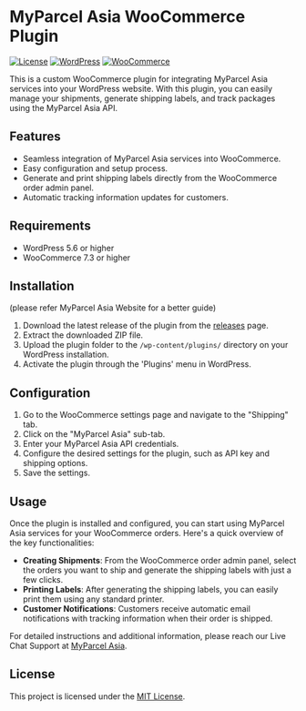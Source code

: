# MyParcel Asia WooCommerce Plugin

[![License](https://img.shields.io/badge/license-MIT-blue.svg)](https://github.com/myparcelasia/wc_myparcelasia/blob/install/LICENSE.txt)
[![WordPress](https://img.shields.io/badge/wordpress-6.2%2B-blue.svg)](https://wordpress.org/)
[![WooCommerce](https://img.shields.io/badge/woocommerce-7.3%2B-blue.svg)](https://woocommerce.com/)

This is a custom WooCommerce plugin for integrating MyParcel Asia services into your WordPress website. With this plugin, you can easily manage your shipments, generate shipping labels, and track packages using the MyParcel Asia API.

## Features

- Seamless integration of MyParcel Asia services into WooCommerce.
- Easy configuration and setup process.
- Generate and print shipping labels directly from the WooCommerce order admin panel.
- Automatic tracking information updates for customers.

## Requirements

- WordPress 5.6 or higher
- WooCommerce 7.3 or higher

## Installation 
(please refer MyParcel Asia Website for a better guide)

1. Download the latest release of the plugin from the [releases](https://github.com/myparcelasia/wc_myparcelasia/releases) page.
2. Extract the downloaded ZIP file.
3. Upload the plugin folder to the `/wp-content/plugins/` directory on your WordPress installation.
4. Activate the plugin through the 'Plugins' menu in WordPress.

## Configuration

1. Go to the WooCommerce settings page and navigate to the "Shipping" tab.
2. Click on the "MyParcel Asia" sub-tab.
3. Enter your MyParcel Asia API credentials.
4. Configure the desired settings for the plugin, such as API key and shipping options.
5. Save the settings.

## Usage

Once the plugin is installed and configured, you can start using MyParcel Asia services for your WooCommerce orders. Here's a quick overview of the key functionalities:

- **Creating Shipments**: From the WooCommerce order admin panel, select the orders you want to ship and generate the shipping labels with just a few clicks.
- **Printing Labels**: After generating the shipping labels, you can easily print them using any standard printer.
- **Customer Notifications**: Customers receive automatic email notifications with tracking information when their order is shipped.

For detailed instructions and additional information, please reach our Live Chat Support at [MyParcel Asia](https://myparcelasia.com).

## License

This project is licensed under the [MIT License](LICENSE).
